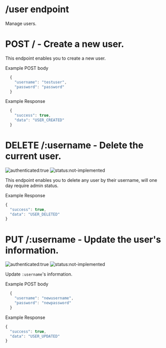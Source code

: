# /user endpoint

Manage users.

# POST / - Create a new user.

This endpoint enables you to create a new user.

Example POST body

```js
  {
    "username": "testuser",
    "password": "password"
  }
```

Example Response

```js
  {
    "success": true,
    "data": "USER_CREATED"
  }
```

# DELETE /:username - Delete the current user.

![authenticated:true](https://img.shields.io/badge/authenticated-true-green.svg?style=flat-square) ![status:not-implemented](https://img.shields.io/badge/status-not--implemented-red.svg?style=flat-square)

This endpoint enables you to delete any user by their username, will one day
require admin status.

Example Response

```js
{
  "success": true,
  "data": "USER_DELETED"
}
```

# PUT /:username - Update the user's information.

![authenticated:true](https://img.shields.io/badge/authenticated-true-green.svg?style=flat-square) ![status:not-implemented](https://img.shields.io/badge/status-not--implemented-red.svg?style=flat-square)

Update `:username`'s information.

Example POST body

```js
  {
    "username": "newusername",
    "password": "newpassword"
  }
```

Example Response

```js
{
  "success": true,
  "data": "USER_UPDATED"
}
```
